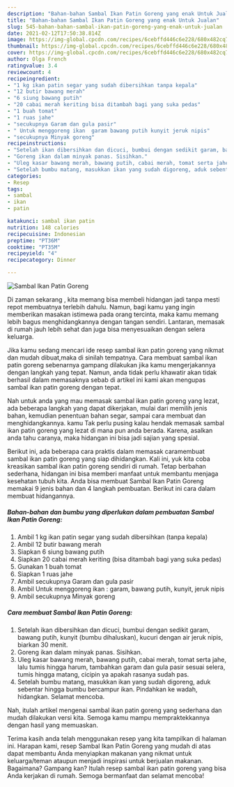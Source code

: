 ```yaml
---
description: "Bahan-bahan Sambal Ikan Patin Goreng yang enak Untuk Jualan"
title: "Bahan-bahan Sambal Ikan Patin Goreng yang enak Untuk Jualan"
slug: 545-bahan-bahan-sambal-ikan-patin-goreng-yang-enak-untuk-jualan
date: 2021-02-12T17:50:38.814Z
image: https://img-global.cpcdn.com/recipes/6cebffd446c6e228/680x482cq70/sambal-ikan-patin-goreng-foto-resep-utama.jpg
thumbnail: https://img-global.cpcdn.com/recipes/6cebffd446c6e228/680x482cq70/sambal-ikan-patin-goreng-foto-resep-utama.jpg
cover: https://img-global.cpcdn.com/recipes/6cebffd446c6e228/680x482cq70/sambal-ikan-patin-goreng-foto-resep-utama.jpg
author: Olga French
ratingvalue: 3.4
reviewcount: 4
recipeingredient:
- "1 kg ikan patin segar yang sudah dibersihkan tanpa kepala"
- "12 butir bawang merah"
- "6 siung bawang putih"
- "20 cabai merah keriting bisa ditambah bagi yang suka pedas"
- "1 buah tomat"
- "1 ruas jahe"
- "secukupnya Garam dan gula pasir"
- " Untuk menggoreng ikan  garam bawang putih kunyit jeruk nipis"
- "secukupnya Minyak goreng"
recipeinstructions:
- "Setelah ikan dibersihkan dan dicuci, bumbui dengan sedikit garam, bawang putih, kunyit (bumbu dihaluskan), kucuri dengan air jeruk nipis, biarkan 30 menit."
- "Goreng ikan dalam minyak panas. Sisihkan."
- "Uleg kasar bawang merah, bawang putih, cabai merah, tomat serta jahe, lalu tumis hingga harum, tambahkan garam dan gula pasir sesuai selera, tumis hingga matang, cicipin ya apakah rasanya sudah pas."
- "Setelah bumbu matang, masukkan ikan yang sudah digoreng, aduk sebentar hingga bumbu bercampur ikan. Pindahkan ke wadah, hidangkan. Selamat mencoba."
categories:
- Resep
tags:
- sambal
- ikan
- patin

katakunci: sambal ikan patin 
nutrition: 148 calories
recipecuisine: Indonesian
preptime: "PT36M"
cooktime: "PT35M"
recipeyield: "4"
recipecategory: Dinner

---
```



![Sambal Ikan Patin Goreng](https://img-global.cpcdn.com/recipes/6cebffd446c6e228/680x482cq70/sambal-ikan-patin-goreng-foto-resep-utama.jpg)

Di zaman  sekarang , kita memang bisa membeli hidangan jadi tanpa mesti repot membuatnya terlebih dahulu. Namun, bagi kamu yang ingin memberikan masakan istimewa pada orang tercinta, maka kamu memang lebih bagus menghidangkannya dengan tangan sendiri. Lantaran, memasak di rumah jauh lebih sehat dan juga bisa menyesuaikan dengan selera keluarga.

Jika kamu sedang mencari ide resep sambal ikan patin goreng yang nikmat dan mudah dibuat,maka di sinilah tempatnya. Cara membuat sambal ikan patin goreng  sebenarnya gampang dilakukan jika kamu mengerjakannya dengan langkah yang tepat. Namun, anda tidak perlu khawatir akan tidak berhasil dalam memasaknya 
sebab di artikel ini kami akan mengupas sambal ikan patin goreng dengan tepat.  



Nah untuk anda yang mau memasak sambal ikan patin goreng yang lezat, ada beberapa langkah yang dapat dikerjakan, mulai dari memilih jenis bahan, kemudian penentuan bahan segar, sampai cara membuat dan menghidangkannya. kamu Tak perlu pusing kalau hendak memasak sambal ikan patin goreng yang lezat di mana pun anda berada. Karena, asalkan anda  tahu caranya, maka hidangan ini bisa jadi sajian yang spesial.

Berikut ini, ada beberapa cara praktis  dalam memasak caramembuat sambal ikan patin goreng yang siap dihidangkan. Kali ini, yuk kita coba kreasikan sambal ikan patin goreng sendiri di rumah. Tetap berbahan sederhana, hidangan ini bisa memberi manfaat untuk membantu menjaga kesehatan tubuh kita. Anda bisa membuat Sambal Ikan Patin Goreng memakai 9 jenis bahan dan 4 langkah pembuatan. Berikut ini cara dalam membuat hidangannya.

<!--inarticleads1-->

##### Bahan-bahan dan bumbu yang diperlukan dalam pembuatan Sambal Ikan Patin Goreng:

1. Ambil 1 kg ikan patin segar yang sudah dibersihkan (tanpa kepala)
1. Ambil 12 butir bawang merah
1. Siapkan 6 siung bawang putih
1. Siapkan 20 cabai merah keriting (bisa ditambah bagi yang suka pedas)
1. Gunakan 1 buah tomat
1. Siapkan 1 ruas jahe
1. Ambil secukupnya Garam dan gula pasir
1. Ambil  Untuk menggoreng ikan : garam, bawang putih, kunyit, jeruk nipis
1. Ambil secukupnya Minyak goreng




<!--inarticleads2-->

##### Cara membuat Sambal Ikan Patin Goreng:

1. Setelah ikan dibersihkan dan dicuci, bumbui dengan sedikit garam, bawang putih, kunyit (bumbu dihaluskan), kucuri dengan air jeruk nipis, biarkan 30 menit.
1. Goreng ikan dalam minyak panas. Sisihkan.
1. Uleg kasar bawang merah, bawang putih, cabai merah, tomat serta jahe, lalu tumis hingga harum, tambahkan garam dan gula pasir sesuai selera, tumis hingga matang, cicipin ya apakah rasanya sudah pas.
1. Setelah bumbu matang, masukkan ikan yang sudah digoreng, aduk sebentar hingga bumbu bercampur ikan. Pindahkan ke wadah, hidangkan. Selamat mencoba.




Nah, itulah artikel mengenai  sambal ikan patin goreng  yang sederhana dan mudah dilakukan versi kita. Semoga kamu mampu mempraktekkannya dengan hasil yang memuaskan. 

Terima kasih anda telah menggunakan resep yang kita tampilkan di halaman ini. Harapan kami, resep  Sambal Ikan Patin Goreng yang mudah di atas dapat membantu Anda menyiapkan makanan yang nikmat untuk keluarga/teman ataupun menjadi inspirasi untuk berjualan makanan. Bagaimana? Gampang kan? Itulah resep sambal ikan patin goreng yang bisa Anda kerjakan di rumah. Semoga bermanfaat dan selamat mencoba!

